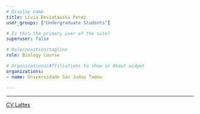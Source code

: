 ```yaml
---
# Display name
title: Lívia Deviatavski Perez
user_groups: ["Undergraduate Students"]

# Is this the primary user of the site?
superuser: false

# Role/position/tagline
role: Biology course

# Organizations/Affiliations to show in About widget
organizations:
- name: Universidade São Judas Tadeu

---
```


---

[CV Lattes](http://lattes.cnpq.br/6146829648874896)
